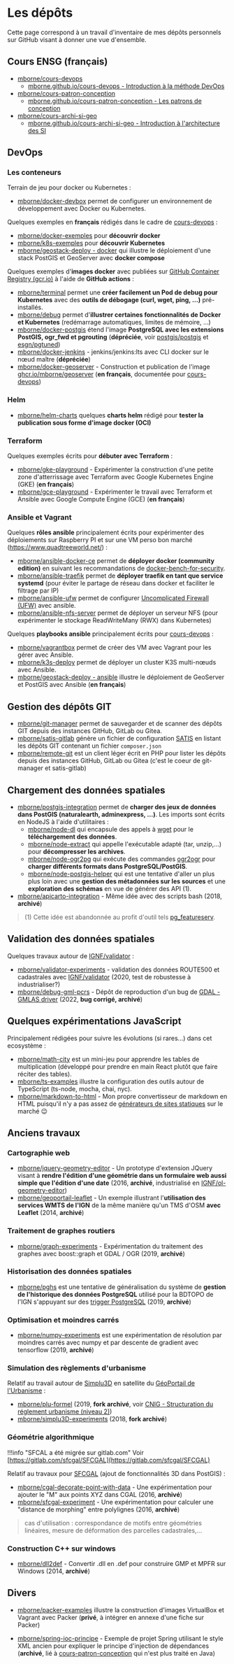 # Les dépôts

Cette page correspond à un travail d'inventaire de mes dépôts personnels sur GitHub visant à donner une vue d'ensemble.

## Cours ENSG (français)

* [mborne/cours-devops](https://github.com/mborne/cours-devops)
    * [mborne.github.io/cours-devops - Introduction à la méthode DevOps](https://mborne.github.io/cours-devops/#1)
* [mborne/cours-patron-conception](https://github.com/mborne/cours-patron-conception)
    * [mborne.github.io/cours-patron-conception - Les patrons de conception](https://mborne.github.io/cours-patron-conception/#1)
* [mborne/cours-archi-si-geo](https://github.com/mborne/cours-archi-sig-geo)
    * [mborne.github.io/cours-archi-si-geo - Introduction à l'architecture des SI](https://mborne.github.io/cours-archi-si-geo/#1)

## DevOps

### Les conteneurs

Terrain de jeu pour docker ou Kubernetes :

* [mborne/docker-devbox](https://github.com/mborne/docker-devbox) permet de configurer un environnement de développement avec Docker ou Kubernetes.

Quelques exemples en **français** rédigés dans le cadre de [cours-devops](https://mborne.github.io/cours-devops/#1) :

* [mborne/docker-exemples](https://github.com/mborne/docker-exemples?tab=readme-ov-file#readme) pour **découvrir docker**
* [mborne/k8s-exemples](https://github.com/mborne/k8s-exemples) pour **découvrir Kubernetes**
* [mborne/geostack-deploy - docker](https://github.com/mborne/geostack-deploy/tree/master/docker) qui illustre le déploiement d'une stack PostGIS et GeoServer avec **docker compose**

Quelques exemples d'**images docker** avec publiées sur [GitHub Container Registry (gcr.io)](https://docs.github.com/en/packages/working-with-a-github-packages-registry/working-with-the-container-registry) à l'aide de **GitHub actions** :

* [mborne/terminal](https://github.com/mborne/terminal) permet une **créer facilement un Pod de debug pour Kubernetes** avec des **outils de débogage (curl, wget, ping, ...)** pré-installés.
* [mborne/debug](https://github.com/mborne/debug) permet d'**illustrer certaines fonctionnalités de Docker et Kubernetes** (redémarrage automatiques, limites de mémoire, ...)
* [mborne/docker-postgis](https://github.com/mborne/docker-postgis) étend l'image **PostgreSQL avec les extensions PostGIS, ogr_fwd et pgrouting** (**dépréciée**, voir [postgis/postgis](https://hub.docker.com/r/postgis/postgis) et [esgn/pgtuned](https://github.com/esgn/pgtuned))
* [mborne/docker-jenkins](https://github.com/mborne/docker-jenkins) - jenkins/jenkins:lts avec CLI docker sur le nœud maître (**dépréciée**)
* [mborne/docker-geoserver](https://github.com/mborne/docker-geoserver) - Construction et publication de l'image [ghcr.io/mborne/geoserver](https://github.com/mborne/docker-geoserver/pkgs/container/geoserver) (**en français**, documentée pour [cours-devops](https://mborne.github.io/cours-devops/#1))

### Helm

* [mborne/helm-charts](https://github.com/mborne/helm-charts) quelques **charts helm** rédigé pour **tester la publication sous forme d'image docker (OCI)**

### Terraform

Quelques exemples écrits pour **débuter avec Terraform** :

* [mborne/gke-playground](https://github.com/mborne/gke-playground) - Expérimenter la construction d'une petite zone d'atterrissage avec Terraform avec Google Kubernetes Engine (GKE) (**en français**)
* [mborne/gce-playground](https://github.com/mborne/gce-playground) - Expérimenter le travail avec Terraform et Ansible avec Google Compute Engine (GCE) (**en français**)

### Ansible et Vagrant

Quelques **rôles ansible** principalement écrits pour expérimenter des déploiements sur Raspberry PI et sur une VM perso bon marché (<https://www.quadtreeworld.net/>) :

* [mborne/ansible-docker-ce](https://github.com/mborne/ansible-docker-ce) permet de **déployer docker (community edition)** en suivant les recommandations de [docker-bench-for-security](https://github.com/docker/docker-bench-security?tab=readme-ov-file#docker-bench-for-security).
* [mborne/ansible-traefik](https://github.com/mborne/ansible-traefik) permet de **déployer traefik en tant que service systemd** (pour éviter le partage de réseau dans docker et faciliter le filtrage par IP)
* [mborne/ansible-ufw](https://github.com/mborne/ansible-ufw) permet de configurer [Uncomplicated Firewall (UFW)](https://doc.ubuntu-fr.org/ufw) avec ansible.
* [mborne/ansible-nfs-server](https://github.com/mborne/ansible-nfs-server) permet de déployer un serveur NFS (pour expérimenter le stockage ReadWriteMany (RWX) dans Kubernetes)

Quelques **playbooks ansible** principalement écrits pour [cours-devops](https://mborne.github.io/cours-devops) :

* [mborne/vagrantbox](https://github.com/mborne/vagrantbox) permet de créer des VM avec Vagrant pour les gérer avec Ansible.
* [mborne/k3s-deploy](https://github.com/mborne/k3s-deploy) permet de déployer un cluster K3S multi-nœuds avec Ansible.
* [mborne/geostack-deploy - ansible](https://github.com/mborne/geostack-deploy/tree/master/ansible) illustre le déploiement de GeoServer et PostGIS avec Ansible (**en français**)

## Gestion des dépôts GIT

* [mborne/git-manager](https://github.com/mborne/git-manager) permet de sauvegarder et de scanner des dépôts GIT depuis des instances GitHub, GitLab ou Gitea.
* [mborne/satis-gitlab](https://github.com/mborne/satis-gitlab) génère un fichier de configuration [SATIS](https://github.com/composer/satis?tab=readme-ov-file#satis) en listant les dépôts GIT contenant un fichier `composer.json`
* [mborne/remote-git](https://github.com/mborne/remote-git) est un client léger écrit en PHP pour lister les dépôts depuis des instances GitHub, GitLab ou Gitea (c'est le coeur de git-manager et satis-gitlab)

## Chargement des données spatiales

* [mborne/postgis-integration](https://github.com/mborne/postgis-integration) permet de **charger des jeux de données dans PostGIS (naturalearth, adminexpress, ...)**. Les imports sont écrits en NodeJS à l'aide d'utilitaires :
    * [mborne/node-dl](https://github.com/mborne/node-dl) qui encapsule des appels à [wget](https://doc.ubuntu-fr.org/wget) pour le **téléchargement des données**.
    * [mborne/node-extract](https://github.com/mborne/node-extract) qui appelle l'exécutable adapté (tar, unzip,...) pour **décompresser les archives**.
    * [mborne/node-ogr2pg](https://github.com/mborne/node-ogr2pg) qui exécute des commandes [ogr2ogr](https://gdal.org/programs/ogr2ogr.html) pour **charger différents formats dans PostgreSQL/PostGIS**.
    * [mborne/node-postgis-helper](https://github.com/mborne/node-postgis-helper) qui est une tentative d'aller un plus plus loin avec une **gestion des métadonnées sur les sources** et une **exploration des schémas** en vue de générer des API (1).
* [mborne/apicarto-integration](https://github.com/mborne/apicarto-integration) - Même idée avec des scripts bash (2018, **archivé**)

> (1) Cette idée est abandonnée au profit d'outil tels [pg_featureserv](https://github.com/CrunchyData/pg_featureserv?tab=readme-ov-file#pg_featureserv).

## Validation des données spatiales

Quelques travaux autour de [IGNF/validator](https://github.com/IGNF/validator) :

* [mborne/validator-experiments](https://github.com/mborne/validator-experiments) - validation des données ROUTE500 et cadastrales avec [IGNF/validator](https://github.com/IGNF/validator) (2020, test de robustesse à industrialiser?)
* [mborne/debug-gml-pcrs](https://github.com/mborne/debug-gml-pcrs) - Dépôt de reproduction d'un bug de [GDAL - GMLAS driver](https://gdal.org/drivers/vector/gmlas.html) (2022, **bug corrigé, archivé**)

## Quelques expérimentations JavaScript

Principalement rédigées pour suivre les évolutions (si rares...) dans cet ecosystème :

* [mborne/math-city](https://github.com/mborne/math-city) est un mini-jeu pour apprendre les tables de multiplication (développé pour prendre en main React plutôt que faire réciter des tables).
* [mborne/ts-examples](https://github.com/mborne/ts-examples) illustre la configuration des outils autour de TypeScript (ts-node, mocha, chai, nyc).
* [mborne/markdown-to-html](https://github.com/mborne/markdown-to-html) - Mon propre convertisseur de markdown en HTML puisqu'il n'y a pas assez de [générateurs de sites statiques](https://jamstack.org/generators/) sur le marché 😉

## Anciens travaux

### Cartographie web

* [mborne/jquery-geometry-editor](https://github.com/mborne/jquery-geometry-editor) - Un prototype d'extension JQuery visant à **rendre l'édition d'une géométrie dans un formulaire web aussi simple que l'édition d'une date** (2016, **archivé**, industrialisé en [IGNF/ol-geometry-editor](https://github.com/IGNF/ol-geometry-editor))
* [mborne/geoportail-leaflet](https://github.com/mborne/geoportail-leaflet) - Un exemple illustrant l'**utilisation des services WMTS de l'IGN** de la même manière qu'un TMS d'OSM **avec Leaflet** (2014, **archivé**)

### Traitement de graphes routiers

* [mborne/graph-experiments](https://github.com/mborne/graph-experiments) - Expérimentation du traitement des graphes avec boost::graph et GDAL / OGR (2019, **archivé**)

### Historisation des données spatiales

* [mborne/pghs](https://github.com/mborne/pghs) est une tentative de généralisation du système de **gestion de l'historique des données PostgreSQL** utilisé pour la BDTOPO de l'IGN s'appuyant sur des [trigger PostgreSQL](https://docs.postgresql.fr/13/plpgsql-trigger.html) (2019, **archivé**)

### Optimisation et moindres carrés

* [mborne/numpy-experiments](https://github.com/mborne/numpy-experiments) est une expérimentation de résolution par moindres carrés avec numpy et par descente de gradient avec tensorflow (2019, **archivé**)

### Simulation des règlements d'urbanisme

Relatif au travail autour de [Simplu3D](https://simplu3d.github.io/) en satellite du [GéoPortail de l'Urbanisme](https://www.geoportail-urbanisme.gouv.fr/) :

* [mborne/plu-formel](https://github.com/mborne/plu-formel) (2019, **fork archivé**, voir [CNIG - Structuration du réglement urbanisme (niveau 2)](https://cnig.gouv.fr/structuration-des-reglements-d-urbanisme-a25890.html))
* [mborne/simplu3D-experiments](https://github.com/mborne/simplu3D-experiments) (2018, **fork archivé**)

### Géométrie algorithmique

!!!info "SFCAL a été migrée sur gitlab.com"
    Voir [https://gitlab.com/sfcgal/SFCGAL](https://gitlab.com/sfcgal/SFCGAL)

Relatif au travaux pour [SFCGAL](https://github.com/Oslandia/SFCGAL) (ajout de fonctionnalités 3D dans PostGIS) :

* [mborne/cgal-decorate-point-with-data](https://github.com/mborne/cgal-decorate-point-with-data) - Une expérimentation pour ajouter le "M" aux points XYZ dans CGAL (2016, **archivé**)
* [mborne/sfcgal-experiment](https://github.com/mborne/sfcgal-experiment) - Une expérimentation pour calculer une "distance de morphing" entre polylignes (2016, **archivé**)

> cas d'utilisation : correspondance de motifs entre géométries linéaires, mesure de déformation des parcelles cadastrales,...

### Construction C++ sur windows

* [mborne/dll2def](https://github.com/mborne/dll2def) - Convertir .dll en .def pour construire GMP et MPFR sur Windows (2014, **archivé**)

## Divers

* [mborne/packer-examples](https://github.com/mborne/packer-examples) illustre la construction d'images VirtualBox et Vagrant avec Packer (**privé**, à intégrer en annexe d'une fiche sur Packer)

* [mborne/spring-ioc-principe](https://github.com/mborne/spring-ioc-principe) - Exemple de projet Spring utilisant le style XML ancien pour expliquer le principe d'injection de dépendances (**archivé**, lié à [cours-patron-conception](https://mborne.github.io/cours-patron-conception/#1) qui n'est plus traité en Java)
